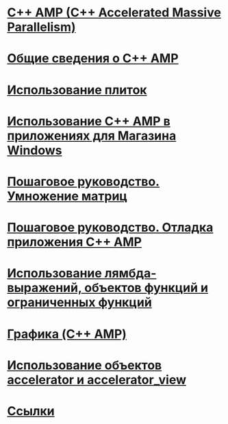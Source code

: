 # [C++ AMP (C++ Accelerated Massive Parallelism)](cpp-amp-cpp-accelerated-massive-parallelism.md)
# [Общие сведения о C++ AMP](cpp-amp-overview.md)
# [Использование плиток](using-tiles.md)
# [Использование C++ AMP в приложениях для Магазина Windows](using-cpp-amp-in-windows-store-apps.md)
# [Пошаговое руководство. Умножение матриц](walkthrough-matrix-multiplication.md)
# [Пошаговое руководство. Отладка приложения C++ AMP](walkthrough-debugging-a-cpp-amp-application.md)
# [Использование лямбда-выражений, объектов функций и ограниченных функций](using-lambdas-function-objects-and-restricted-functions.md)
# [Графика (C++ AMP)](graphics-cpp-amp.md)
# [Использование объектов accelerator и accelerator_view](using-accelerator-and-accelerator-view-objects.md)
# [Ссылки](reference/toc.md)